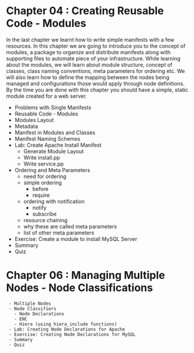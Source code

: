 #  Chapter 04  :  Creating Reusable Code - Modules

In the last chapter we learnt how to write simple manifests with a few  resources. In this chapter we are going to introduce you to the concept of modules, a package to organize and distribute manifests along with supporting files to automate piece of your infrastructure. While learning about the modules, we will learn about module structure, concept of classes, class naming conventions, meta parameters for ordering etc. We will also learn how to define the mapping between the nodes being managed and configurations those would apply through node definitions. By the time you are done with this chapter you should have a simple, static module created for a web server.  

  - Problems with Single Manifests
  - Reusable Code - Modules
  - Modules Layout
  - Metadata
  - Manifest in Modules and Classes
  - Manifest Naming Schemes
  - Lab: Create Apache Install Manifest
    - Generate Module Layout
    - Write install.pp
    - Write service.pp
  - Ordering and Meta Parameters
    - need for ordering
    - simple ordering
      - before
      - require
    - ordering with notification
      - notify
      - subscribe
    - resource chaining
    - why these are called  meta parameters
    - list of other meta parameters
  - Exercise: Create a module to install MySQL Server
  - Summary
  - Quiz

  #  Chapter 06  :  Managing Multiple Nodes - Node Classifications
     - Multiple Nodes
     - Node Classifiers
       - Node Declarations
       - ENC
       - Hiera (using hiera_include functions)
     - Lab: Creating Node Declarations for Apache
     - Exercise: Creating Node Declarations for MySQL
     - Summary
     - Quiz
